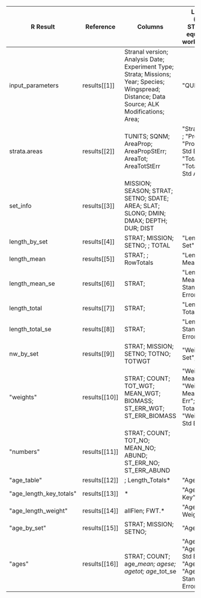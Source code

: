 |	R Result	|	Reference	|	Columns	|	Legacy (APL) STRANAL equivalent worksheet(s)	|
|	------------------------------	|	------------------------------	|	------------------------------	|	------------------------------	|
|	input_parameters	|	results[[1]] 	|	Stranal version; Analysis Date; Experiment Type; Strata; Missions; Year; Species; Wingspread; Distance; Data Source; ALK Modifications; Area;	|	"QUERY"	|
|	strata.areas	|	results[[2]] 	|	TUNITS; SQNM; AreaProp; AreaPropStErr; AreaTot; AreaTotStErr	|	"Strata Area" ; "Prop Area"; "Prop Area Std Err"; "Total Area"; "Total Area Std Area"            	|
|	set_info	|	results[[3]] 	|	MISSION; SEASON; STRAT; SETNO; SDATE; AREA; SLAT; SLONG; DMIN; DMAX; DEPTH; DUR; DIST	|	<New>	|
|	length_by_set	|	results[[4]] 	|	STRAT; MISSION; SETNO; <length bins>; TOTAL	|	"Length by Set"	|
|	length_mean	|	results[[5]] 	|	STRAT; <length bins>; RowTotals	|	"Length Mean"	|
|	length_mean_se	|	results[[6]] 	|	STRAT; <length bins>	|	"Length Mean Standard Error"	|
|	length_total	|	results[[7]] 	|	STRAT; <length bins>	|	"Length Total"	|
|	length_total_se	|	results[[8]] 	|	STRAT; <length bins>	|	"Length Total Standard Error"	|
|	nw_by_set	|	results[[9]] 	|	STRAT; MISSION; SETNO; TOTNO; TOTWGT	|	"Weight By Set"; <New>	|
|	 "weights"	|	results[[10]]	|	STRAT; COUNT; TOT_WGT; MEAN_WGT; BIOMASS; ST_ERR_WGT; ST_ERR_BIOMASS	|	"Weight Mean";  "Weight Mean Std Err";  "Weight Total"; "Weight Total Std Err"	|
|	 "numbers"	|	results[[11]]	|	STRAT; COUNT; TOT_NO; MEAN_NO; ABUND; ST_ERR_NO; ST_ERR_ABUND	|	<New>	|
|	 "age_table"	|	results[[12]]	|	<ages>; Length_Totals*<length bins>	|	 "Age Table"	|
|	 "age_length_key_totals"	|	results[[13]]	|	<ages>*<length bins>	|	"Age Length Key"	|
|	 "age_length_weight"	|	results[[14]]	|	allFlen; FWT.<ages>*<length bins>	|	"Age Length Weight"	|
|	 "age_by_set"	|	results[[15]]	|	STRAT; MISSION; SETNO; <ages>	|	"Age By Set"	|
|	 "ages"	|	results[[16]]	|	STRAT; COUNT; age_<ages>_mean; age_<ages>_se; age_<ages>_tot; age_<ages>_tot_se	|	"Age Mean"; "Age Mean Std Error"; "Age Total"; "Age Total Standard Error"                       	|
